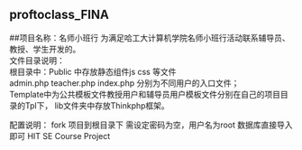proftoclass_FINA
--------------------------

##项目名称：名师小班行 
为满足哈工大计算机学院名师小班行活动联系辅导员、教授、学生开发的。    
文件目录说明：    
根目录中：Public 中存放静态组件js css 等文件    
          admin.php teacher.php index.php 分别为不同用户的入口文件；    
          Template中为公共模板文件教授用户和辅导员用户模板文件分别在自己的项目目录的Tpl下，
	  lib文件夹中存放Thinkphp框架。
	  
配置说明：
fork 项目到根目录下 需设定密码为空，用户名为root 数据库直接导入即可
HIT  SE Course Project
